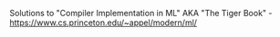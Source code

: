 Solutions to "Compiler Implementation in ML" AKA "The Tiger Book" - https://www.cs.princeton.edu/~appel/modern/ml/

